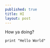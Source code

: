 ```yaml
---
published: true
title: HI
layout: post
---
```


How ya doing?

```
print "Hello World"
```
